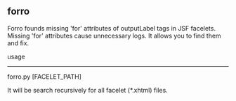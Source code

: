 forro
-----
Forro founds missing 'for' attributes of outputLabel tags in JSF facelets. Missing 'for' attributes cause unnecessary logs. It allows you to find them and fix.

usage
***
forro.py [FACELET_PATH]

It will be search recursively for all facelet (*.xhtml) files.


